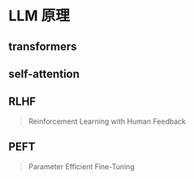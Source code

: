# LLM 原理

## transformers

## self-attention

## RLHF

> Reinforcement Learning with Human Feedback

## PEFT

> Parameter Efficient Fine-Tuning